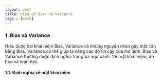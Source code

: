 ```yaml
---
layout: post
title: Hiểu về Bias và Variance
tags : [math]
---
```


### 1. Bias và Variance

Hiểu được hai khái niệm Bias, Variance và những nguyên nhân gây mất cân bằng Bias, Variance có thể giúp ta nâng cao độ tin cậy của mô 
hình. Bias và Variance thường được định nghĩa trong ba ngữ cảnh: Về mặt khái niệm, đồ họa và toán học.

#### 1.1. Định nghĩa về mặt khái niệm

